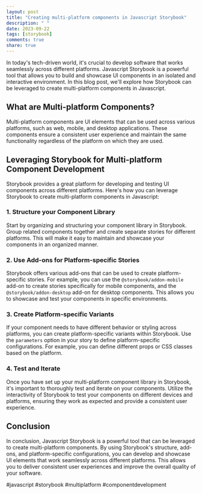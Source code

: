 ```yaml
---
layout: post
title: "Creating multi-platform components in Javascript Storybook"
description: " "
date: 2023-09-22
tags: [storybook]
comments: true
share: true
---
```


In today's tech-driven world, it's crucial to develop software that works seamlessly across different platforms. Javascript Storybook is a powerful tool that allows you to build and showcase UI components in an isolated and interactive environment. In this blog post, we'll explore how Storybook can be leveraged to create multi-platform components in Javascript.

## What are Multi-platform Components?

Multi-platform components are UI elements that can be used across various platforms, such as web, mobile, and desktop applications. These components ensure a consistent user experience and maintain the same functionality regardless of the platform on which they are used.

## Leveraging Storybook for Multi-platform Component Development

Storybook provides a great platform for developing and testing UI components across different platforms. Here's how you can leverage Storybook to create multi-platform components in Javascript:

### 1. Structure your Component Library

Start by organizing and structuring your component library in Storybook. Group related components together and create separate stories for different platforms. This will make it easy to maintain and showcase your components in an organized manner.

### 2. Use Add-ons for Platform-specific Stories

Storybook offers various add-ons that can be used to create platform-specific stories. For example, you can use the `@storybook/addon-mobile` add-on to create stories specifically for mobile components, and the `@storybook/addon-desktop` add-on for desktop components. This allows you to showcase and test your components in specific environments.

### 3. Create Platform-specific Variants

If your component needs to have different behavior or styling across platforms, you can create platform-specific variants within Storybook. Use the `parameters` option in your story to define platform-specific configurations. For example, you can define different props or CSS classes based on the platform.

### 4. Test and Iterate

Once you have set up your multi-platform component library in Storybook, it's important to thoroughly test and iterate on your components. Utilize the interactivity of Storybook to test your components on different devices and platforms, ensuring they work as expected and provide a consistent user experience.

## Conclusion

In conclusion, Javascript Storybook is a powerful tool that can be leveraged to create multi-platform components. By using Storybook's structure, add-ons, and platform-specific configurations, you can develop and showcase UI elements that work seamlessly across different platforms. This allows you to deliver consistent user experiences and improve the overall quality of your software.

#javascript #storybook #multiplatform #componentdevelopment